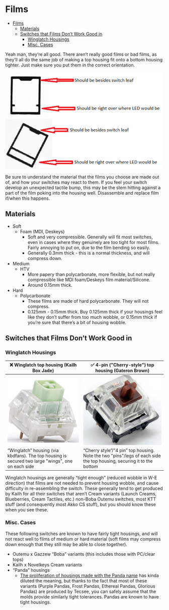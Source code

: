 # Films

- [Films](#films)
  - [Materials](#materials)
  - [Switches that Films Don’t Work Good in](#switches-that-films-dont-work-good-in)
    - [Winglatch Housings](#winglatch-housings)
    - [Misc. Cases](#misc-cases)

Yeah man, they’re all good. There aren’t really good films or bad films, as they’ll all do the same job of making a top housing fit onto a bottom housing tighter. Just make sure you put them in the correct orientation.

![guide for alignment for films on a switch](images/filmalignment.png)

Be sure to understand the material that the films you choose are made out of, and how your switches may react to them.
If you feel your switch develop an unexpected tactile bump, this may be the stem hitting against a part of the film poking into the housing well. Disassemble and replace film if/when this happens.

## Materials

- Soft
  - Foam (MDI, Deskeys)
    - Soft and very compressible. Generally will fit most switches, even in cases where they genuinely are too tight for most films. Fairly annoying to put on, due to the film bending so easily.
    - Generally 0.3mm thick - this is a normal thickness, and will compress down.
- Medium
  - HTV
    - More papery than polycarbonate, more flexible, but not really compressible like MDI foam/Deskeys film material/Silicone.
    - Around 0.15mm thick.
- Hard
  - Polycarbonate
    - These films are made of hard polycarbonate. They will not compress.
    - 0.125mm - 0.15mm thick. Buy 0.125mm thick if your housings feel like they don’t suffer from too much wobble, or 0.15mm thick if you’re sure that there’s a bit of housing wobble.
  
## Switches that Films Don’t Work Good in

### Winglatch Housings

| ❌ Winglatch top housing (Kailh Box Jade)                                                          | ✅ 4-pin ("Cherry-style") top housing (Gateron Brown)                                                                 |
| ------------------------------------------------------------------------------------------------- | -------------------------------------------------------------------------------------------------------------------- |
| ![Kailh Box Jade](images/kailhwinglatch.png)                                                      | ![Gateron Brown KS-9](images/gateronbrown.png)                                                                       |
| “Winglatch” housing (via kbdfans). The top housing is secured two large "wings", one on each side | “Cherry style”/”4 pin” top housing. Note the two "pins"/legs of each side the top housing, securing it to the bottom |

Winglatch housings are generally “tight enough” (reduced wobble in W-E direction) that films are not needed to prevent housing wobble, and cause difficulty in re-assembling the switch. These generally tend to get produced by Kailh for all their switches that aren’t Cream variants (Launch Creams, Blueberries, Cream Tactiles, etc.) non-Boba Outemu switches, most KTT stuff (and consequently most Akko CS stuff), but you should know these when you see these.

### Misc. Cases

These following switches are known to have fairly tight housings, and will not react well to films of medium or hard material (soft films may compress down enough that they still may be able to close together).

- Outemu x Gazzew “Boba” variants (this includes those with PC/clear tops)
- Kailh x Novelkeys Cream variants
- “Panda” housings
  - [The proliferation of housings made with the Panda name](https://www.theremingoat.com/blog/the-pandaverse) has kinda diluted the meaning, but thanks to the fact that most of these variants (Purple Pandas, Frost Pandas, Ethereal Pandas, Glorious Pandas) are produced by Tecsee, you can safely assume that the molds provide similarly tight tolerances. Pandas are known to have tight housings.
